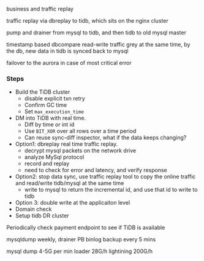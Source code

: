 business and traffic replay

traffic replay via dbreplay to tidb, which sits on the nginx cluster

pump and drainer from mysql to tidb, and then tidb to old mysql master

timestamp based dbcompare 
read-write traffic grey at the same time, by the db, new data in tidb is synced back to mysql

failover to the aurora in case of most critical error

### Steps

* Build the TiDB cluster 
  * disable explicit txn retry
  * Confirm GC time
  * Set `max_execution_time`
* DM into TiDB with real time.
  * Diff by time or int id 	
  * Use `BIT_XOR` over all rows over a time period
  * Can reuse sync-diff inspector, what if the data keeps changing?
* Option1:  dbreplay real time traffic replay. 
  * decrypt mysql packets on the network drive
  * analyze MySql protocol
  * record and replay
  * need to check for error and latency, and verify response
* Option2: stop data sync, use traffic replay tool to copy the online traffic and read/write tidb/mysql at the same time
  * write to mysql to return the incremental id, and use that id to write to tidb
* Option 3: double write at the applicaiton level
* Domain check
* Setup tidb DR cluster

Periodically check payment endpoint to see if TiDB is available

mysqldump weekly, drainer PB binlog backup every 5 mins

mysql dump 4-5G per min
loader 28G/h lightining 200G/h


